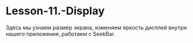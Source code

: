 # Lesson-11.-Display
Здесь мы узнаем размер экрана, изменяем яркость дисплей внутри нашего приложения, работаем с SeekBar.
